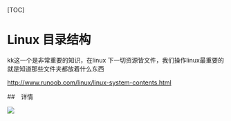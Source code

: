 [TOC]

# Linux 目录结构

kk这一个是非常重要的知识，在linux 下一切资源皆文件，我们操作linux最重要的就是知道那些文件夹都放着什么东西

http://www.runoob.com/linux/linux-system-contents.html

##　详情

![](http://www.runoob.com/wp-content/uploads/2014/06/003vPl7Rty6E8kZRlAEdc690.jpg)























